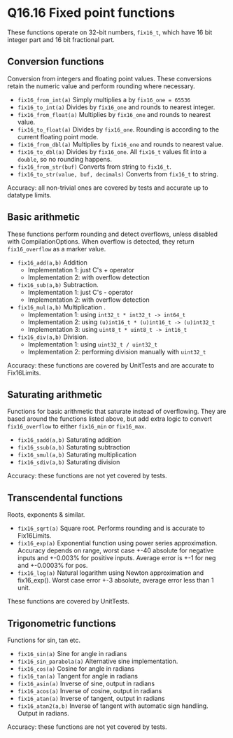 # Q16.16 Fixed point functions #

These functions operate on 32-bit numbers, `fix16_t`, which have 16 bit integer part and 16 bit fractional part.

## Conversion functions ##
Conversion from integers and floating point values. These conversions retain the numeric value and perform rounding where necessary.

  * `fix16_from_int(a)` Simply multiplies a by `fix16_one = 65536`
  * `fix16_to_int(a)` Divides by `fix16_one` and rounds to nearest integer.
  * `fix16_from_float(a)` Multiplies by `fix16_one` and rounds to nearest value.
  * `fix16_to_float(a)` Divides by `fix16_one`. Rounding is according to the current floating point mode.
  * `fix16_from_dbl(a)` Multiplies by `fix16_one` and rounds to nearest value.
  * `fix16_to_dbl(a)` Divides by `fix16_one`. All `fix16_t` values fit into a `double`, so no rounding happens.
  * `fix16_from_str(buf)` Converts from string to `fix16_t`.
  * `fix16_to_str(value, buf, decimals)` Converts from `fix16_t` to string.

Accuracy: all non-trivial ones are covered by tests and accurate up to datatype limits.

## Basic arithmetic ##
These functions perform rounding and detect overflows, unless disabled with CompilationOptions. When overflow is detected, they return `fix16_overflow` as a marker value.

  * `fix16_add(a,b)` Addition
    * Implementation 1: just C's + operator
    * Implementation 2: with overflow detection
  * `fix16_sub(a,b)` Subtraction.
    * Implementation 1: just C's - operator
    * Implementation 2: with overflow detection
  * `fix16_mul(a,b)` Multiplication .
    * Implementation 1: using `int32_t * int32_t -> int64_t`
    * Implementation 2: using `(u)int16_t * (u)int16_t -> (u)int32_t`
    * Implementation 3: using `uint8_t * uint8_t -> int16_t`
  * `fix16_div(a,b)` Division.
    * Implementation 1: using `uint32_t / uint32_t`
    * Implementation 2: performing division manually with `uint32_t`

Accuracy: these functions are covered by UnitTests and are accurate to Fix16Limits.

## Saturating arithmetic ##
Functions for basic arithmetic that saturate instead of overflowing. They are based around the functions listed above, but add extra logic to convert `fix16_overflow` to either `fix16_min` or `fix16_max`.

  * `fix16_sadd(a,b)` Saturating addition
  * `fix16_ssub(a,b)` Saturating subtraction
  * `fix16_smul(a,b)` Saturating multiplication
  * `fix16_sdiv(a,b)` Saturating division

Accuracy: these functions are not yet covered by tests.

## Transcendental functions ##
Roots, exponents & similar.

  * `fix16_sqrt(a)` Square root. Performs rounding and is accurate to Fix16Limits.
  * `fix16_exp(a)` Exponential function using power series approximation. Accuracy depends on range, worst case +-40 absolute for negative inputs and +-0.003% for positive inputs. Average error is +-1 for neg and +-0.0003% for pos.
  * `fix16_log(a)` Natural logarithm using Newton approximation and fix16\_exp(). Worst case error +-3 absolute, average error less than 1 unit.

These functions are covered by UnitTests.

## Trigonometric functions ##
Functions for sin, tan etc.

  * `fix16_sin(a)` Sine for angle in radians
  * `fix16_sin_parabola(a)` Alternative sine implementation.
  * `fix16_cos(a)` Cosine for angle in radians
  * `fix16_tan(a)` Tangent for angle in radians
  * `fix16_asin(a)` Inverse of sine, output in radians
  * `fix16_acos(a)` Inverse of cosine, output in radians
  * `fix16_atan(a)` Inverse of tangent, output in radians
  * `fix16_atan2(a,b)` Inverse of tangent with automatic sign handling. Output in radians.

Accuracy: these functions are not yet covered by tests.